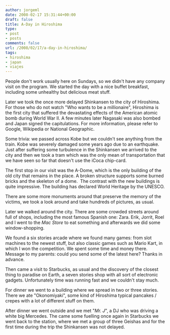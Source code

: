 ```yaml
---
author: jorgeml
date: 2008-02-17 15:31:44+00:00
draft: false
title: A-Day in Hiroshima
type: 
- post
- posts
comments: false
url: /2008/02/17/a-day-in-hiroshima/
tags:
- hiroshima
- japan
- viajes
---
```


People don't work usually here on Sundays, so we didn't have any company visit on the program. We started the day with a nice buffet breakfast, including some unhealthy but delicious meat stuff.

Later we took the once more delayed Shinkansen to the city of Hiroshima. For those who do not watch "Who wants to be a millionaire", Hiroshima is the first city that suffered the devastating effects of the American atomic bomb during World War II. A few minutes later Nagasaki was also bombed and Japan signed the capitulations. For more information, please refer to Google, Wikipedia or National Geographic.

Some trivia: we passed across Kobe but we couldn't see anything from the train. Kobe was severely damaged some years ago due to an earthquake. Just after suffering some turbulence in the Shinkansen we arrived to the city and then we took a tram which was the only mean of transportation that we have seen so far that doesn't use the iCoca chip-card.

The first stop in our visit was the A-Dome, which is the only building of the old city that remains in the place. A broken structure supports some burned bricks and the skeleton of a dome.  The contrast with the new buildings is quite impressive. The building has declared World Heritage by the UNESCO.

There are some more monuments around that preserve the memory of the victims, we took a look around and take hundreds of pictures, as usual.

Later we walked around the city. There are some crowded streets around full of shops, including the most famous Spanish one: Zara. Erik, Jorrit, Roel and I went to the _Mac Store_ to eat something and afterwards we did some window-shopping.

We found a six stories arcade where we found many games: from slot machines to the newest stuff, but also classic games such as Mario Kart, in which I won the competition. We spent some time and money there. Message to my parents: could you send some of the latest here? Thanks in advance.

Then came a visit to Starbucks, as usual and the discovery of the closest thing to paradise on Earth, a seven stories shop with all sort of electronic gadgets. Unfortunately time was running fast and we couldn't stay much.

For dinner we went to a building where we spread in two or three stories. There  we ate "Okonomiyaki", some kind of Hiroshima typical pancakes / crepes with a lot of different stuff on them.

After dinner we went outside and we met "_Mr. J_", a DJ who was driving a white big Mercedes. The came some fuelling once again in Starbucks we went back to the station, where we met a group of three Geishas and for the first time during the trip the Shinkansen was not delayed.
